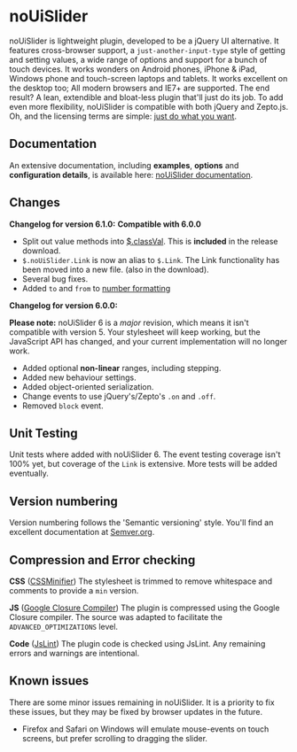 # noUiSlider

noUiSlider is lightweight plugin, developed to be a jQuery UI alternative. It features cross-browser support, a `just-another-input-type` style of getting and setting values, a wide range of options and support for a bunch of touch devices. It works wonders on Android phones, iPhone & iPad, Windows phone and touch-screen laptops and tablets. It works excellent on the desktop too; All modern browsers and IE7+ are supported. The end result? A lean, extendible and bloat-less plugin that'll just do its job. To add even more flexibility, noUiSlider is compatible with both jQuery and Zepto.js. Oh, and the licensing terms are simple: [just do what you want](http://refreshless.com/nouislider/terms-of-use).

Documentation
-------

An extensive documentation, including **examples**, **options** and **configuration details**, is available here: [noUiSlider documentation](http://refreshless.com/nouislider/).

Changes
-------

**Changelog for version 6.1.0:**
**Compatible with 6.0.0**

+ Split out value methods into [$.classVal](https://github.com/leongersen/classVal). This is **included** in the release download.
+ `$.noUiSlider.Link` is now an alias to `$.Link`. The Link functionality has been moved into a new file. (also in the download).
+ Several bug fixes.
+ Added `to` and `from` to [number formatting](http://refreshless.com/nouislider/number-formatting)

**Changelog for version 6.0.0:**

**Please note:** noUiSlider 6 is a *major* revision, which means it isn't compatible with version 5. Your stylesheet will keep working, but the JavaScript API has changed, and your current implementation will no longer work.

+ Added optional **non-linear** ranges, including stepping.
+ Added new behaviour settings.
+ Added object-oriented serialization.
+ Change events to use jQuery's/Zepto's `.on` and `.off`.
+ Removed `block` event.

Unit Testing
------------

Unit tests where added with noUiSlider 6. The event testing coverage isn't 100% yet, but coverage of the `Link` is extensive. More tests will be added eventually.

Version numbering
------------------------------
Version numbering follows the 'Semantic versioning' style.
You'll find an excellent documentation at [Semver.org](http://semver.org/).

Compression and Error checking
------------------------------
**CSS** ([CSSMinifier](http://cssminifier.com/))
The stylesheet is trimmed to remove whitespace and comments to provide a `min` version.

**JS** ([Google Closure Compiler](http://closure-compiler.appspot.com/home))
The plugin is compressed using the Google Closure compiler. The source was adapted to facilitate the `ADVANCED_OPTIMIZATIONS` level.

**Code** ([JsLint](http://jslint.com/))
The plugin code is checked using JsLint. Any remaining errors and warnings are intentional.

Known issues
------------
There are some minor issues remaining in noUiSlider. It is a priority to fix these issues, but they may be fixed by browser updates in the future.

+ Firefox and Safari on Windows will emulate mouse-events on touch screens, but prefer scrolling to dragging the slider.
